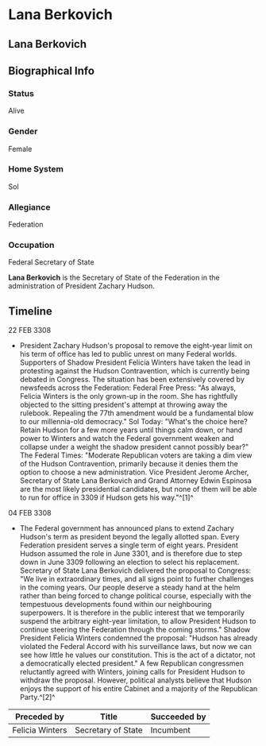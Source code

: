 # Lana Berkovich
## Lana Berkovich

		

## Biographical Info

### Status

Alive

### Gender

Female

### Home System

Sol

### Allegiance

Federation

### Occupation

Federal Secretary of State

**Lana Berkovich** is the Secretary of State of the Federation in the administration of President Zachary Hudson.

## Timeline

22 FEB 3308

- President Zachary Hudson's proposal to remove the eight-year limit on his term of office has led to public unrest on many Federal worlds. Supporters of Shadow President Felicia Winters have taken the lead in protesting against the Hudson Contravention, which is currently being debated in Congress. The situation has been extensively covered by newsfeeds across the Federation:
Federal Free Press: "As always, Felicia Winters is the only grown-up in the room. She has rightfully objected to the sitting president's attempt at throwing away the rulebook. Repealing the 77th amendment would be a fundamental blow to our millennia-old democracy."
Sol Today: "What's the choice here? Retain Hudson for a few more years until things calm down, or hand power to Winters and watch the Federal government weaken and collapse under a weight the shadow president cannot possibly bear?"
The Federal Times: "Moderate Republican voters are taking a dim view of the Hudson Contravention, primarily because it denies them the option to choose a new administration. Vice President Jerome Archer, Secretary of State Lana Berkovich and Grand Attorney Edwin Espinosa are the most likely presidential candidates, but none of them will be able to run for office in 3309 if Hudson gets his way."^[1]^

04 FEB 3308

- The Federal government has announced plans to extend Zachary Hudson's term as president beyond the legally allotted span. Every Federation president serves a single term of eight years. President Hudson assumed the role in June 3301, and is therefore due to step down in June 3309 following an election to select his replacement. Secretary of State Lana Berkovich delivered the proposal to Congress: "We live in extraordinary times, and all signs point to further challenges in the coming years. Our people deserve a steady hand at the helm rather than being forced to change political course, especially with the tempestuous developments found within our neighbouring superpowers. It is therefore in the public interest that we temporarily suspend the arbitrary eight-year limitation, to allow President Hudson to continue steering the Federation through the coming storms." Shadow President Felicia Winters condemned the proposal: "Hudson has already violated the Federal Accord with his surveillance laws, but now we can see how little he values our constitution. This is the act of a dictator, not a democratically elected president." A few Republican congressmen reluctantly agreed with Winters, joining calls for President Hudson to withdraw the proposal. However, political analysts believe that Hudson enjoys the support of his entire Cabinet and a majority of the Republican Party.^[2]^

| **Preceded by** | **Title** | **Succeeded by** |
| --- | --- | --- |
| Felicia Winters | Secretary of State | Incumbent |